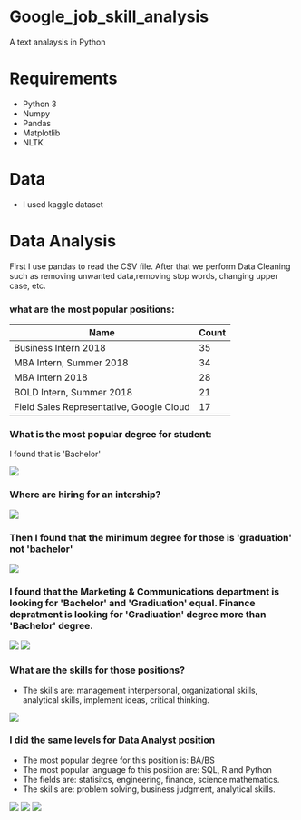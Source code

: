 # Google_job_skill_analysis
 A text analaysis in Python

# Requirements
- Python 3
- Numpy
- Pandas
- Matplotlib
- NLTK

# Data
- I used kaggle dataset 

# Data Analysis
First I use pandas to read the CSV file. After that we perform Data Cleaning such as removing unwanted data,removing stop words, changing upper case, etc.

### what are the most popular positions:


|   Name                  | Count |
--------------------------|-------|
 Business Intern 2018     | 35 |
 MBA Intern, Summer 2018  | 34 |
 MBA Intern 2018          | 28 | 
 BOLD Intern, Summer 2018 | 21 |
 Field Sales Representative, Google Cloud | 17 |
 

### What is the most popular degree for student:

I found that is 'Bachelor'

![](https://github.com/ofirGit/Google_job_skill_analysis/blob/main/Charts/Chart2.png)


### Where are hiring for an intership?

![](https://github.com/ofirGit/Google_job_skill_analysis/blob/main/Charts/Cahrt8.png)

### Then I found that the minimum degree for those is 'graduation' not 'bachelor'

![](https://github.com/ofirGit/Google_job_skill_analysis/blob/main/Charts/Chart3.png)

### I found that the Marketing & Communications department is looking for 'Bachelor' and 'Gradiuation' equal. Finance depratment is looking for 'Gradiuation' degree more than 'Bachelor' degree.

![](https://github.com/ofirGit/Google_job_skill_analysis/blob/main/Charts/Chart4.png) ![](https://github.com/ofirGit/Google_job_skill_analysis/blob/main/Charts/Chart.png)

### What are the skills for those positions?

- The skills are: management interpersonal, organizational skills, analytical skills, implement ideas, critical thinking. 

 ![](https://github.com/ofirGit/Google_job_skill_analysis/blob/main/Charts/Chart6.png)


### I did the same levels for Data Analyst position 

- The most popular degree for this position is: BA/BS
- The most popular language fo this position are: SQL, R and Python
- The fields are: statisitcs, engineering, finance, science mathematics. 
- The skills are: problem solving, business judgment, analytical skills. 

![](https://github.com/ofirGit/Google_job_skill_analysis/blob/main/Charts/DChart.png) ![](https://github.com/ofirGit/Google_job_skill_analysis/blob/main/Charts/Dchart2.png)
![](https://github.com/ofirGit/Google_job_skill_analysis/blob/main/Charts/Chart7.png)
